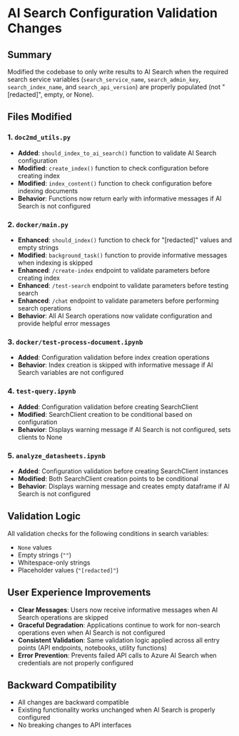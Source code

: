 # AI Search Configuration Validation Changes

## Summary
Modified the codebase to only write results to AI Search when the required search service variables (`search_service_name`, `search_admin_key`, `search_index_name`, and `search_api_version`) are properly populated (not "[redacted]", empty, or None).

## Files Modified

### 1. `doc2md_utils.py`
- **Added**: `should_index_to_ai_search()` function to validate AI Search configuration
- **Modified**: `create_index()` function to check configuration before creating index
- **Modified**: `index_content()` function to check configuration before indexing documents
- **Behavior**: Functions now return early with informative messages if AI Search is not configured

### 2. `docker/main.py`
- **Enhanced**: `should_index()` function to check for "[redacted]" values and empty strings
- **Modified**: `background_task()` function to provide informative messages when indexing is skipped
- **Enhanced**: `/create-index` endpoint to validate parameters before creating index
- **Enhanced**: `/test-search` endpoint to validate parameters before testing search
- **Enhanced**: `/chat` endpoint to validate parameters before performing search operations
- **Behavior**: All AI Search operations now validate configuration and provide helpful error messages

### 3. `docker/test-process-document.ipynb`
- **Added**: Configuration validation before index creation operations
- **Behavior**: Index creation is skipped with informative message if AI Search variables are not configured

### 4. `test-query.ipynb`
- **Added**: Configuration validation before creating SearchClient
- **Modified**: SearchClient creation to be conditional based on configuration
- **Behavior**: Displays warning message if AI Search is not configured, sets clients to None

### 5. `analyze_datasheets.ipynb`
- **Added**: Configuration validation before creating SearchClient instances
- **Modified**: Both SearchClient creation points to be conditional
- **Behavior**: Displays warning message and creates empty dataframe if AI Search is not configured

## Validation Logic
All validation checks for the following conditions in search variables:
- `None` values
- Empty strings (`""`)
- Whitespace-only strings
- Placeholder values (`"[redacted]"`)

## User Experience Improvements
- **Clear Messages**: Users now receive informative messages when AI Search operations are skipped
- **Graceful Degradation**: Applications continue to work for non-search operations even when AI Search is not configured
- **Consistent Validation**: Same validation logic applied across all entry points (API endpoints, notebooks, utility functions)
- **Error Prevention**: Prevents failed API calls to Azure AI Search when credentials are not properly configured

## Backward Compatibility
- All changes are backward compatible
- Existing functionality works unchanged when AI Search is properly configured
- No breaking changes to API interfaces
